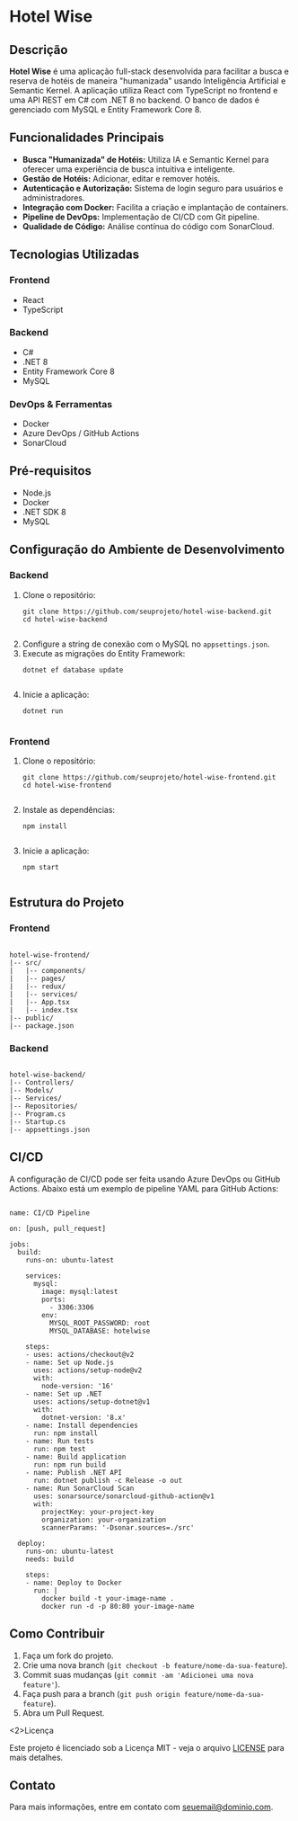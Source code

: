 <!DOCTYPE html>
<html lang="en">
<head>
    <meta charset="UTF-8">
    <meta name="viewport" content="width=device-width, initial-scale=1.0"> 
</head>
<body>

<h1>Hotel Wise</h1>

<h2>Descrição</h2>
<p><strong>Hotel Wise</strong> é uma aplicação full-stack desenvolvida para facilitar a busca e reserva de hotéis de maneira "humanizada" usando Inteligência Artificial e Semantic Kernel. A aplicação utiliza React com TypeScript no frontend e uma API REST em C# com .NET 8 no backend. O banco de dados é gerenciado com MySQL e Entity Framework Core 8.</p>

<h2>Funcionalidades Principais</h2>
<ul>
    <li><strong>Busca "Humanizada" de Hotéis:</strong> Utiliza IA e Semantic Kernel para oferecer uma experiência de busca intuitiva e inteligente.</li>
    <li><strong>Gestão de Hotéis:</strong> Adicionar, editar e remover hotéis.</li>    
    <li><strong>Autenticação e Autorização:</strong> Sistema de login seguro para usuários e administradores.</li>
    <li><strong>Integração com Docker:</strong> Facilita a criação e implantação de containers.</li>
    <li><strong>Pipeline de DevOps:</strong> Implementação de CI/CD com Git pipeline.</li>
    <li><strong>Qualidade de Código:</strong> Análise contínua do código com SonarCloud.</li>
</ul>

<h2>Tecnologias Utilizadas</h2>
<h3>Frontend</h3>
<ul>
    <li>React</li>
    <li>TypeScript</li>  
</ul>

<h3>Backend</h3>
<ul>
    <li>C#</li>
    <li>.NET 8</li>
    <li>Entity Framework Core 8</li>
    <li>MySQL</li>
</ul>

<h3>DevOps & Ferramentas</h3>
<ul>
    <li>Docker</li>
    <li>Azure DevOps / GitHub Actions</li>
    <li>SonarCloud</li>
</ul>

<h2>Pré-requisitos</h2>
<ul>
    <li>Node.js</li>
    <li>Docker</li>
    <li>.NET SDK 8</li>
    <li>MySQL</li>
</ul>

<h2>Configuração do Ambiente de Desenvolvimento</h2>

<h3>Backend</h3>
<ol>
    <li>Clone o repositório:
        <pre><code>git clone https://github.com/seuprojeto/hotel-wise-backend.git
cd hotel-wise-backend
        </code></pre>
    </li>
    <li>Configure a string de conexão com o MySQL no <code>appsettings.json</code>.</li>
    <li>Execute as migrações do Entity Framework:
        <pre><code>dotnet ef database update
        </code></pre>
    </li>
    <li>Inicie a aplicação:
        <pre><code>dotnet run
        </code></pre>
    </li>
</ol>

<h3>Frontend</h3>
<ol>
    <li>Clone o repositório:
        <pre><code>git clone https://github.com/seuprojeto/hotel-wise-frontend.git
cd hotel-wise-frontend
        </code></pre>
    </li>
    <li>Instale as dependências:
        <pre><code>npm install
        </code></pre>
    </li>
    <li>Inicie a aplicação:
        <pre><code>npm start
        </code></pre>
    </li>
</ol>

<h2>Estrutura do Projeto</h2>

<h3>Frontend</h3>
<pre><code>
hotel-wise-frontend/
|-- src/
|   |-- components/
|   |-- pages/
|   |-- redux/
|   |-- services/
|   |-- App.tsx
|   |-- index.tsx
|-- public/
|-- package.json
</code></pre>

<h3>Backend</h3>
<pre><code>
hotel-wise-backend/
|-- Controllers/
|-- Models/
|-- Services/
|-- Repositories/
|-- Program.cs
|-- Startup.cs
|-- appsettings.json
</code></pre>

<h2>CI/CD</h2>
<p>A configuração de CI/CD pode ser feita usando Azure DevOps ou GitHub Actions. Abaixo está um exemplo de pipeline YAML para GitHub Actions:</p>

<pre><code>
name: CI/CD Pipeline

on: [push, pull_request]

jobs:
  build:
    runs-on: ubuntu-latest

    services:
      mysql:
        image: mysql:latest
        ports:
          - 3306:3306
        env:
          MYSQL_ROOT_PASSWORD: root
          MYSQL_DATABASE: hotelwise

    steps:
    - uses: actions/checkout@v2
    - name: Set up Node.js
      uses: actions/setup-node@v2
      with:
        node-version: '16'
    - name: Set up .NET
      uses: actions/setup-dotnet@v1
      with:
        dotnet-version: '8.x'
    - name: Install dependencies
      run: npm install
    - name: Run tests
      run: npm test
    - name: Build application
      run: npm run build
    - name: Publish .NET API
      run: dotnet publish -c Release -o out
    - name: Run SonarCloud Scan
      uses: sonarsource/sonarcloud-github-action@v1
      with:
        projectKey: your-project-key
        organization: your-organization
        scannerParams: '-Dsonar.sources=./src'

  deploy:
    runs-on: ubuntu-latest
    needs: build

    steps:
    - name: Deploy to Docker
      run: |
        docker build -t your-image-name .
        docker run -d -p 80:80 your-image-name
</code></pre>

<h2>Como Contribuir</h2>
<ol>
    <li>Faça um fork do projeto.</li>
    <li>Crie uma nova branch (<code>git checkout -b feature/nome-da-sua-feature</code>).</li>
    <li>Commit suas mudanças (<code>git commit -am 'Adicionei uma nova feature'</code>).</li>
    <li>Faça push para a branch (<code>git push origin feature/nome-da-sua-feature</code>).</li>
    <li>Abra um Pull Request.</li>
</ol>

<2>Licença</h2> <p>Este projeto é licenciado sob a Licença MIT - veja o arquivo <a href="LICENSE">LICENSE</a> para mais detalhes.</p> <h2>Contato</h2> <p>Para mais informações, entre em contato com <a href="mailto:seuemail@dominio.com">seuemail@dominio.com</a>.</p> </body>
